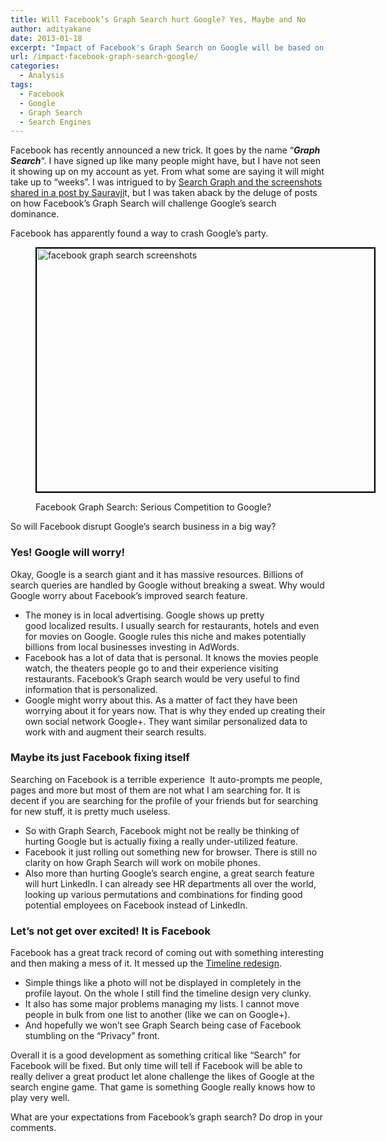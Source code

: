 ```yaml
---
title: Will Facebook’s Graph Search hurt Google? Yes, Maybe and No
author: adityakane
date: 2013-01-18
excerpt: "Impact of Facebook's Graph Search on Google will be based on how quickly Google improves on social search, on Facebook getting search as a product right."
url: /impact-facebook-graph-search-google/
categories:
  - Analysis
tags:
  - Facebook
  - Google
  - Graph Search
  - Search Engines
---
```

Facebook has recently announced a new trick. It goes by the name &#8220;***Graph Search***&#8220;. I have signed up like many people might have, but I have not seen it showing up on my account as yet. From what some are saying it will might take up to &#8220;weeks&#8221;. I was intrigued to by [Search Graph and the screenshots shared in a post by Sauravji][1]t, but I was taken aback by the deluge of posts on how Facebook&#8217;s Graph Search will challenge Google&#8217;s search dominance.

Facebook has apparently found a way to crash Google&#8217;s party.<figure id="attachment_70584" style="width: 540px;" class="wp-caption aligncenter">

[<img class=" wp-image-70584 " style="border: 2px solid black;" title="Facebook Graph Search" alt="facebook graph search screenshots" src="http://cdn.devilsworkshop.org/files/2013/01/Screenshot-PeopleWhoLikeThingsILike-600x432.png" width="540" height="389" />][2]<figcaption class="wp-caption-text">Facebook Graph Search: Serious Competition to Google?</figcaption></figure> 

So will Facebook disrupt Google&#8217;s search business in a big way?

### Yes! Google will worry!

Okay, Google is a search giant and it has massive resources. Billions of search queries are handled by Google without breaking a sweat. Why would Google worry about Facebook&#8217;s improved search feature.

  * <span data-mce-mark="1"><span data-mce-mark="1">The money is in local advertising. Google shows up pretty good </span>localized<span data-mce-mark="1"> results. I usually search for restaurants, hotels and even for movies on Google. Google rules this niche and makes potentially billions from local businesses investing in AdWords.</span></span>
  * <span data-mce-mark="1">Facebook has a lot of data that is personal. It knows the movies people watch, the theaters people go to and their experience visiting restaurants. Facebook&#8217;s Graph search would be very useful to find information that is personalized.</span>
  * <span data-mce-mark="1">Google might worry about this. As a matter of fact they have been worrying about it for years now. That is why they ended up creating their own social network Google+. They want similar personalized data to work with and augment their search results.</span>

### Maybe its just Facebook fixing itself

Searching on Facebook is a terrible experience  It auto-prompts me people, pages and more but most of them are not what I am searching for. It is decent if you are searching for the profile of your friends but for searching for new stuff, it is pretty much useless.

  * So with Graph Search, Facebook might not be really be thinking of hurting Google but is actually fixing a really under-utilized feature.
  * Facebook it just rolling out something new for browser. There is still no clarity on how Graph Search will work on mobile phones.
  * Also more than hurting Google&#8217;s search engine, a great search feature will hurt LinkedIn. I can already see HR departments all over the world, looking up various permutations and combinations for finding good potential employees on Facebook instead of LinkedIn.

### Let&#8217;s not get over excited! It is Facebook

Facebook has a great track record of coming out with something interesting and then making a mess of it. It messed up the [Timeline redesign][3].

  * <span data-mce-mark="1">Simple things like a photo will not be displayed in completely in the profile layout. On the whole I still find the timeline design very clunky.</span>
  * <span data-mce-mark="1">It also has some major problems managing my lists. I</span><span data-mce-mark="1"> cannot move people in bulk from one list to another (like we can on Google+)</span><span data-mce-mark="1">.</span>
  * <span data-mce-mark="1">And hopefully we won&#8217;t see Graph Search being case of </span><span data-mce-mark="1">Facebook stumbling on the &#8220;Privacy&#8221; front.</span>

Overall it is a good development as something critical like &#8220;Search&#8221; for Facebook will be fixed. But only time will tell if Facebook will be able to really deliver a great product let alone challenge the likes of Google at the search engine game. That game is something Google really knows how to play very well.

What are your expectations from Facebook&#8217;s graph search? Do drop in your comments.

 [1]: http://devilsworkshop.org/analysis/facebooks-graph-search/70575/ "All About Facebook's Graph Search Feature"
 [2]: http://cdn.devilsworkshop.org/files/2013/01/Screenshot-PeopleWhoLikeThingsILike.png
 [3]: http://devilsworkshop.org/news/facebook-starts-shipping-timeline/49749/ "Facebook delays Timeline feature"
